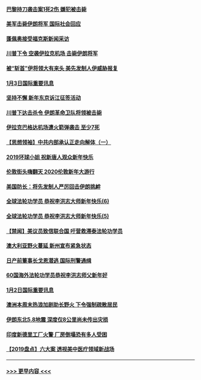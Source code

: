#### [巴黎持刀袭击案1死2伤 嫌犯被击毙](../pages/prog202/a102744566.md?t=01040644) 
#### [美军击毙伊朗将军 国际社会回应](../pages/prog202/a102744485.md?t=01040644) 
#### [蓬佩奥接受福克斯新闻采访](../pages/prog202/a102744480.md?t=01040644) 
#### [川普下令 空袭伊拉克机场 击毙伊朗将军](../pages/prog202/a102744470.md?t=01040644) 
#### [被“斩首”伊将领大有来头 美先发制人伊威胁报复](../pages/prog202/a102744454.md?t=01040644) 
#### [1月3日国际重要讯息](../pages/prog202/a102744301.md?t=01040644) 
#### [坚持不懈 新年东京诉江征签活动](../pages/prog202/a102744303.md?t=01040644) 
#### [川普下达击杀令 伊朗革命卫队将领被击毙](../pages/prog202/a102741911.md?t=01040644) 
#### [伊拉克巴格达机场遭火箭弹袭击 至少7死](../pages/prog202/a102744115.md?t=01040644) 
#### [【思想领袖】中共内部承认正走向解体（一）](../pages/prog202/a102744097.md?t=01040644) 
#### [2019环球小姐 祝新唐人观众新年快乐](../pages/prog202/a102744043.md?t=01040644) 
#### [伦敦街头嗨翻天 2020伦敦新年大游行](../pages/prog202/a102743925.md?t=01040644) 
#### [美国防长：将先发制人严厉回击伊朗挑衅](../pages/prog202/a102743930.md?t=01040644) 
#### [全球法轮功学员 恭祝李洪志大师新年快乐(6)](../pages/prog202/a102743899.md?t=01040644) 
#### [全球法轮功学员 恭祝李洪志大师新年快乐(5)](../pages/prog202/a102743766.md?t=01040644) 
#### [【禁闻】美议员致信联合国 吁营救滞泰法轮功学员](../pages/prog202/a102743781.md?t=01040644) 
#### [澳大利亚野火蔓延 新州宣布紧急状态](../pages/prog202/a102743681.md?t=01040644) 
#### [日产前董事长戈恩潜逃 国际刑警通缉](../pages/prog202/a102743676.md?t=01040644) 
#### [60国海外法轮功学员恭祝李洪志师父新年好](../pages/prog202/a102743628.md?t=01040644) 
#### [1月2日国际重要讯息](../pages/prog202/a102743488.md?t=01040644) 
#### [澳洲本周末热浪加剧助长野火 下令强制疏散居民](../pages/prog202/a102743421.md?t=01040644) 
#### [伊朗东北5.8地震 深度仅8公里尚未传出灾损](../pages/prog202/a102743396.md?t=01040644) 
#### [印度新德里工厂火警 厂房倒塌恐有多人受困](../pages/prog202/a102743386.md?t=01040644) 
#### [【2019盘点】六大案 透视美中医疗领域新战场](../pages/prog202/a102743227.md?t=01040644) 

----
#### [ >>> 更早内容 <<< ](../indexes/prog202-earlier.md)
